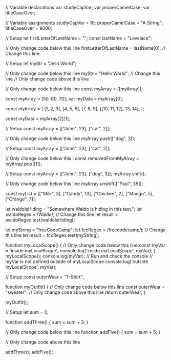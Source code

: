 // Variable declarations
var studlyCapVar;
var properCamelCase;
var titleCaseOver;

// Variable assignments
studlyCapVar = 10;
properCamelCase = "A String";
titleCaseOver = 9000;




// Setup
let firstLetterOfLastName = "";
const lastName = "Lovelace";

// Only change code below this line
 firstLetterOfLastName = lastName[0]; // Change this line


// Setup
let myStr = "Jello World";

// Only change code below this line
myStr = "Hello World"; // Change this line
// Only change code above this line



// Only change code below this line
const myArray = [[myArray]];

const myArray = [50, 60, 70];
var myData = myArray[0];


const myArray = [
  [1, 2, 3],
  [4, 5, 6],
  [7, 8, 9],
  [[10, 11, 12], 13, 14],
];

const myData = myArray[2][1];


// Setup
const myArray = [["John", 23], ["cat", 2]];

// Only change code below this line
myArray.push(["dog", 3]);


// Setup
const myArray = [["John", 23], ["cat", 2]];

// Only change code below this l
const removedFromMyArray = myArray.pop([1]);


// Setup
const myArray = [["John", 23], ["dog", 3]];
myArray.shift();

// Only change code below this line
myArray.unshift(["Paul", 35]);

const myList = [["Milk", 3], ["Candy", 13], ["Chicken", 2], ["Mango", 5], ["Orange", 7]];

let waldoIsHiding = "Somewhere Waldo is hiding in this text.";
let waldoRegex = /Waldo/; // Change this line
let result = waldoRegex.test(waldoIsHiding);

let myString = "freeCodeCamp";
let fccRegex = /freecodecamp/i; // Change this line
let result = fccRegex.test(myString);



function myLocalScope() {
  // Only change code below this line
const myVar = 'inside myLocalScope';
  console.log('inside myLocalScope', myVar);
}
myLocalScope();
console.log(myVar);
// Run and check the console
// myVar is not defined outside of myLocalScope
console.log('outside myLocalScope', myVar);


// Setup
const outerWear = "T-Shirt";

function myOutfit() {
  // Only change code below this line
const outerWear = "sweater";
  // Only change code above this line
  return outerWear;
}

myOutfit();

// Setup
let sum = 0;

function addThree() {
  sum = sum + 3;
}

// Only change code below this line
function addFive() {
  sum = sum + 5;
}

// Only change code above this line

addThree();
addFive();
